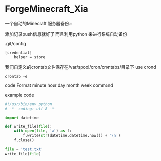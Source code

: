 # ForgeMinecraft_Xia
一个自动的Minecraft 服务器备份~

添加记录push信息就好了
而且利用python 来进行系统自动备份

.git/config
```
[credential]
    helper = store
```

我们自定义的crontab文件保存在/var/spool/cron/crontabs/目录下
use crond 

```
crontab -e
```

code Format 
minute hour day month week command

example code 

```python
#!/usr/bin/env python
# -*- coding: utf-8 -*-

import datetime

def write_file(file):
    with open(file, 'a') as f:
        f.write(str(datetime.datetime.now()) + '\n')
    f.close()

file = 'test.txt'
write_file(file)
```


